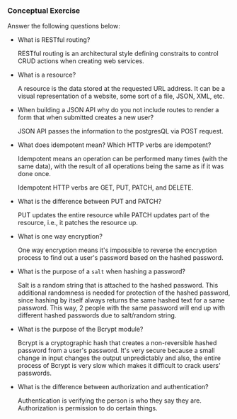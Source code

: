### Conceptual Exercise

Answer the following questions below:

- What is RESTful routing?

  RESTful routing is an architectural style defining constraits to control CRUD actions when creating web services.

- What is a resource?

  A resource is the data stored at the requested URL address. It can be a visual representation of a website, some sort of a file, JSON, XML, etc.

- When building a JSON API why do you not include routes to render a form that when submitted creates a new user?

  JSON API passes the information to the postgresQL via POST request.

- What does idempotent mean? Which HTTP verbs are idempotent?

  Idempotent means an operation can be performed many times (with the same data), with the result of all operations being the same as if it was done once.

  Idempotent HTTP verbs are GET, PUT, PATCH, and DELETE.

- What is the difference between PUT and PATCH?

  PUT updates the entire resource while PATCH updates part of the resource, i.e., it patches the resource up.

- What is one way encryption?

  One way encryption means it's impossible to reverse the encryption process to find out a user's password based on the hashed password.

- What is the purpose of a `salt` when hashing a password?

  Salt is a random string that is attached to the hashed password. This additional randomness is needed for protection of the hashed password, since hashing by itself always returns the same hashed text for a same password. This way, 2 people with the same password will end up with different hashed passwords due to salt/random string.

- What is the purpose of the Bcrypt module?

  Bcrypt is a cryptographic hash that creates a non-reversible hashed password from a user's password. It's very secure because a small change in input changes the output unpredictably and also, the entire process of Bcrypt is very slow which makes it difficult to crack users' passwords. 

- What is the difference between authorization and authentication? 

  Authentication is verifying the person is who they say they are. Authorization is permission to do certain things.